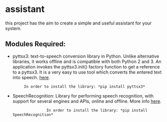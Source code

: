 # assistant

this project has the aim to create a simple and useful assistant for your system.

## Modules Required:

 - pyttsx3: text-to-speech conversion library in Python. Unlike alternative libraries, it works offline and is 
            compatible with both Python 2 and 3. An application invokes the pyttsx3.init() factory function to 
            get a reference to a pyttsx3. It is a very easy to use tool which converts the entered text into speech.
            [here](https://pyttsx3.readthedocs.io/en/latest/).
            
            In order to install the library: *pip install pyttsx3*
            
 - SpeechRecognition: Library for performing speech recognition, with support for several engines and APIs, online
                      and offline. More info [here](https://pypi.org/project/SpeechRecognition/).
 
                      In order to install the library: *pip install SpeechRecognition*
